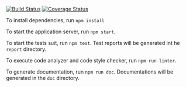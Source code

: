 [![Build Status][travis-image]][travis-url] [![Coverage Status][coveralls-image]][coveralls-url]

To install dependencies, run `npm install`

To start the application server, run `npm start`.

To start the tests suit, run `npm test`. Test reports will be generated int he `report` directory.

To execute code analyzer and code style checker, run `npm run linter`.

To generate documentation, run `npm run doc`. Documentations will be generated in the `doc` directory.

[travis-image]: https://travis-ci.org/nus-mtp/worldscope.svg?branch=master
[travis-url]: https://travis-ci.org/nus-mtp/worldscope

[coveralls-image]: https://coveralls.io/repos/nus-mtp/worldscope/badge.svg?branch=master&service=github
[coveralls-url]: https://coveralls.io/github/nus-mtp/worldscope?branch=master
